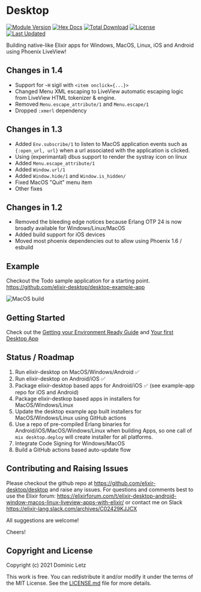 # Desktop

[![Module Version](https://img.shields.io/hexpm/v/desktop.svg)](https://hex.pm/packages/desktop)
[![Hex Docs](https://img.shields.io/badge/hex-docs-lightgreen.svg)](https://hexdocs.pm/desktop/)
[![Total Download](https://img.shields.io/hexpm/dt/desktop.svg)](https://hex.pm/packages/desktop)
[![License](https://img.shields.io/hexpm/l/desktop.svg)](https://github.com/elixir-desktop/desktop/blob/master/LICENSE.md)
[![Last Updated](https://img.shields.io/github/last-commit/elixir-desktop/desktop.svg)](https://github.com/elixir-desktop/desktop/commits/master)


Building native-like Elixir apps for Windows, MacOS, Linux, iOS and Android using Phoenix LiveView!

## Changes in 1.4

- Support for `~H` sigil with `<item onclick={...}>`
- Changed Menu XML escaping to LiveView automatic escaping logic from LiveView HTML tokenizer & engine.
- Removed `Menu.escape_attribute/1` and `Menu.escape/1`
- Dropped `:xmerl` dependency

## Changes in 1.3

- Added `Env.subscribe/1` to listen to MacOS application events such as `{:open_url, url}` when a url associated with the application is clicked.
- Using (experimantal) dbus support to render the systray icon on linux
- Added `Menu.escape_attribute/1`
- Added `Window.url/1`
- Added `Window.hide/1` and `Window.is_hidden/`
- Fixed MacOS "Quit" menu item
- Other fixes

## Changes in 1.2

- Removed the bleeding edge notices because Erlang OTP 24 is now broadly available for Windows/Linux/MacOS
- Added build support for iOS devices
- Moved most phoenix dependencies out to allow using Phoenix 1.6 / esbuild

## Example

Checkout the Todo sample application for a starting point. https://github.com/elixir-desktop/desktop-example-app

![MacOS build](https://raw.githubusercontent.com/elixir-desktop/desktop-example-app/main/nodeploy/macos_todo.png "MacOS build")

## Getting Started

Check out the [Getting your Environment Ready Guide](./guides/getting_started.md) and [Your first Desktop App](./guides/your_first_app.md)

## Status / Roadmap

1. Run elixir-desktop on MacOS/Windows/Android ✅
1. Run elixir-desktop on Android/iOS ✅
1. Package elixir-desktop based apps for Android/iOS ✅ (see example-app repo for iOS and Android)
1. Package elixir-destkop based apps in installers for MacOS/Windows/Linux
1. Update the desktop example app built installers for MacOS/Windows/Linux using GitHub actions
1. Use a repo of pre-compiled Erlang binaries for Android/iOS/MacOS/Windows/Linux when building Apps, so one call of `mix desktop.deploy` will create installer for all platforms.
1. Integrate Code Signing for Windows/MacOS
1. Build a GitHub actions based auto-update flow

## Contributing and Raising Issues

Please checkout the github repo at https://github.com/elixir-desktop/desktop and raise any issues. For questions and comments best to use the Elixir forum: https://elixirforum.com/t/elixir-desktop-android-window-macos-linux-liveview-apps-with-elixir/ or contact me on Slack https://elixir-lang.slack.com/archives/C02429KJJCX

All suggestions are welcome!

Cheers!

## Copyright and License

Copyright (c) 2021 Dominic Letz

This work is free. You can redistribute it and/or modify it under the terms of the MIT License. See the [LICENSE.md](./LICENSE.md) file for more details.
